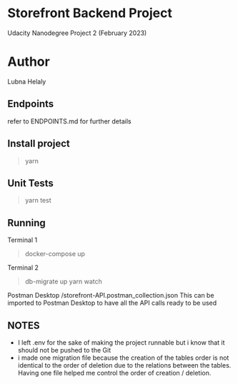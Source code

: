 # Storefront Backend Project
Udacity Nanodegree
Project 2
(February 2023)

# Author
Lubna Helaly

## Endpoints
refer to ENDPOINTS.md for further details

## Install project
> yarn

## Unit Tests
> yarn test

## Running
Terminal 1
> docker-compose up

Terminal 2
> db-migrate up
> yarn watch

Postman Desktop
/storefront-API.postman_collection.json
This can be imported to Postman Desktop to have all the API calls ready to be used

## NOTES
- I left .env for the sake of making the project runnable but i know that it should not be pushed to the Git
- i made one migration file because the creation of the tables order is not identical to the order of deletion due to the relations between the tables. Having one file helped me control the order of creation / deletion.